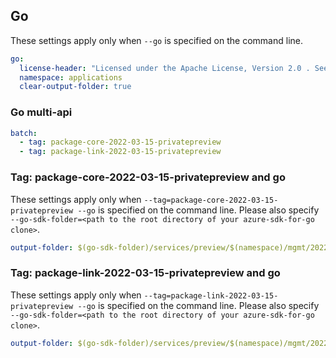## Go

These settings apply only when `--go` is specified on the command line.

```yaml $(go) && !$(track2)
go:
  license-header: "Licensed under the Apache License, Version 2.0 . See LICENSE in the repository root for license information.\nCode generated by Microsoft (R) AutoRest Code Generator.\nChanges may cause incorrect behavior and will be lost if the code is regenerated."
  namespace: applications
  clear-output-folder: true
```

### Go multi-api

```yaml $(go) && $(multiapi)
batch:
  - tag: package-core-2022-03-15-privatepreview
  - tag: package-link-2022-03-15-privatepreview
```

### Tag: package-core-2022-03-15-privatepreview and go

These settings apply only when `--tag=package-core-2022-03-15-privatepreview --go` is specified on the command line.
Please also specify `--go-sdk-folder=<path to the root directory of your azure-sdk-for-go clone>`.

```yaml $(tag) == 'package-core-2022-03-15-privatepreview' && $(go)
output-folder: $(go-sdk-folder)/services/preview/$(namespace)/mgmt/2022-03-15-privatepreview/core
```

### Tag: package-link-2022-03-15-privatepreview and go

These settings apply only when `--tag=package-link-2022-03-15-privatepreview --go` is specified on the command line.
Please also specify `--go-sdk-folder=<path to the root directory of your azure-sdk-for-go clone>`.

```yaml $(tag) == 'package-link-2022-03-15-privatepreview' && $(go)
output-folder: $(go-sdk-folder)/services/preview/$(namespace)/mgmt/2022-03-15-privatepreview/link
```
